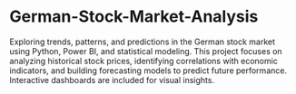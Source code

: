 # German-Stock-Market-Analysis
Exploring trends, patterns, and predictions in the German stock market using Python, Power BI, and statistical modeling. This project focuses on analyzing historical stock prices, identifying correlations with economic indicators, and building forecasting models to predict future performance. Interactive dashboards are included for visual insights.
